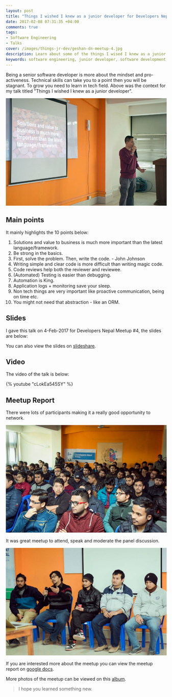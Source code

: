 ```yaml
---
layout: post
title: "Things I wished I knew as a junior developer for Developers Nepal Meetup #4 [Slides and Video]"
date: 2017-02-08 07:31:35 +04:00
comments: true
tags:
- Software Engineering
- Talks
cover: /images/things-jr-dev/geshan-dn-meetup-4.jpg
description: Learn about some of the things I wised I knew as a junior developer/software engineer. Some are technical and some are not.
keywords: software engineering, junior developer, software development, web development
---
```


Being a senior software developer is more about the mindset and pro-activeness. Technical skills can take you to a point then you will be stagnant. To grow you need to learn in tech field. Above was the context for my talk titled "Things I wished I knew as a junior developer".  

<!-- more -->

<img class="center" loading="lazy" src="/images/things-jr-dev/geshan-dn-meetup-4.jpg" title="Me speaking about Things I wished I knew as a junior developer at DN Meetup 4" alt="Me speaking about Things I wished I knew as a junior developer at DN Meetup 4">

## Main points

It mainly highlights the 10 points below:

1. Solutions and value to business is much more important than the latest language/framework.
1. Be strong in the basics.
1. First, solve the problem. Then, write the code. - John Johnson
1. Writing simple and clear code is more difficult than writing magic code.
1. Code reviews help both the reviewer and reviewee.
1. (Automated) Testing is easier than debugging.
1. Automation is King.
1. Application logs + monitoring save your sleep.
1. Non tech things are very important like proactive communication, being on time etc.
1. You might not need that abstraction - like an ORM.

## Slides

I gave this talk on 4-Feb-2017 for Developers Nepal Meetup #4, the slides are below:

<script async class="speakerdeck-embed" data-id="faca53aa9c854cd682eb08b64ddb168a" data-ratio="1.77777777777778" src="//speakerdeck.com/assets/embed.js"></script>

You can also view the slides on [slideshare](http://www.slideshare.net/geshan/things-i-wished-i-knew-as-a-junior-developer).

## Video

The video of the talk is below:

{% youtube "cLokEa545SY" %}

## Meetup Report

There were lots of participants making it a really good opportunity to network.

<img class="center" loading="lazy" src="/images/things-jr-dev/dn-meetup-4-participants.jpg" title="Participants at DN Meetup 4" alt="Participants at DN Meetup 4">

It was great meetup to attend, speak and moderate the panel discussion.

<img class="center" loading="lazy" src="/images/things-jr-dev/dn-meetup-4-panelists.jpg" title="Open discussion panelists at DN Meetup 4" alt="Open discussion panelists at DN Meetup 4">

If you are interested more about the meetup you can view the meetup report on [google docs](https://docs.google.com/document/d/1utAY2UyxNOzBKFbp8cfY4cbz6Np517_fVGO4VCVXdds/).

More photos of the meetup can be viewed on this [album](https://www.dropbox.com/sh/jeq76wzcaffg1ft/AABcnAJpd3Kk6HiEbt3XjgQ7a?dl=0).

> I hope you learned something new.
